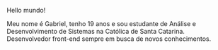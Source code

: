 Hello mundo!

Meu nome é Gabriel, tenho 19 anos e sou estudante de Análise e Desenvolvimento de Sistemas na Católica de Santa Catarina. Desenvolvedor front-end sempre em busca de novos conhecimentos.
<!---
GabrielMendesCosta/GabrielMendesCosta is a ✨ special ✨ repository because its `README.md` (this file) appears on your GitHub profile.
You can click the Preview link to take a look at your changes.
--->
